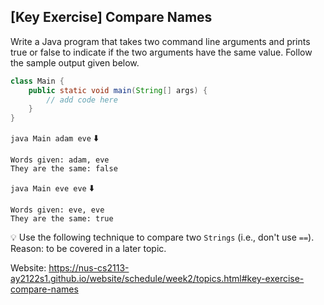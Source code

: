 ## \[Key Exercise\] Compare Names

Write a Java program that takes two command line arguments and prints true or 
false to indicate if the two arguments have the same value. Follow the sample 
output given below.

```java
class Main {
    public static void main(String[] args) {
        // add code here
    }
}
```

`java Main adam eve` ⬇️

```console
Words given: adam, eve
They are the same: false
```

`java Main eve eve` ⬇️

```console
Words given: eve, eve
They are the same: true
```

💡 Use the following technique to compare two `Strings` (i.e., don't use `==`). 
Reason: to be covered in a later topic.

Website: https://nus-cs2113-ay2122s1.github.io/website/schedule/week2/topics.html#key-exercise-compare-names
